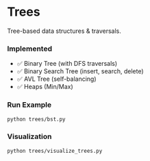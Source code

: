 # Trees

Tree-based data structures & traversals.

### Implemented

- ✅ Binary Tree (with DFS traversals)  
- ✅ Binary Search Tree (insert, search, delete)  
- ✅ AVL Tree (self-balancing)  
- ✅ Heaps (Min/Max)

### Run Example

```bash
python trees/bst.py
```

### Visualization

```bash
python trees/visualize_trees.py
```
